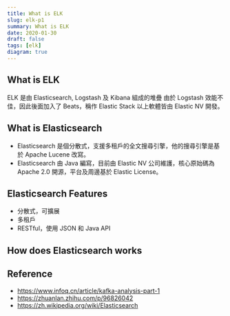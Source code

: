 ```yaml
---
title: What is ELK
slug: elk-p1
summary: What is ELK
date: 2020-01-30
draft: false
tags: [elk]
diagram: true
---
```


## What is ELK

ELK 是由 Elasticsearch, Logstash 及 Kibana 組成的堆疊
由於 Logstash 效能不佳，因此後面加入了 Beats，稱作 Elastic Stack
以上軟體皆由 Elastic NV 開發。

## What is Elasticsearch

- Elasticsearch 是個分散式，支援多租戶的全文搜尋引擎，他的搜尋引擎是基於 Apache Lucene 改寫。
- Elasticsearch 由 Java 編寫，目前由 Elastic NV 公司維護，核心原始碼為 Apache 2.0 開源，平台及周邊基於 Elastic License。

## Elasticsearch Features

- 分散式，可擴展
- 多租戶
- RESTful，使用 JSON 和 Java API

## How does Elasticsearch works

## Reference

- <https://www.infoq.cn/article/kafka-analysis-part-1>
- <https://zhuanlan.zhihu.com/p/96826042>
- <https://zh.wikipedia.org/wiki/Elasticsearch>
